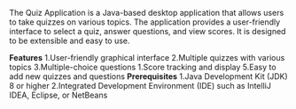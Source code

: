 The Quiz Application is a Java-based desktop application that allows users to take quizzes on various topics. The application provides a user-friendly interface to select a quiz, answer questions, and view scores. It is designed to be extensible and easy to use.

**Features**
1.User-friendly graphical interface
2.Multiple quizzes with various topics
3.Multiple-choice questions
1.Score tracking and display
5.Easy to add new quizzes and questions
**Prerequisites**
1.Java Development Kit (JDK) 8 or higher
2.Integrated Development Environment (IDE) such as IntelliJ IDEA, Eclipse, or NetBeans
